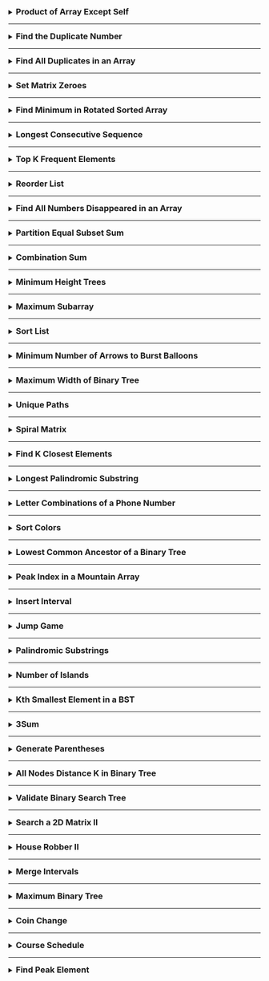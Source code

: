 <details>
<summary><strong style="font-size:1.17em">Product of Array Except Self</strong></summary>

https://leetcode.com/problems/product-of-array-except-self/solutions/1342916/3-minute-read-mimicking-an-interview/


```java
class Solution {
    public int[] productExceptSelf(int[] nums) {

        int[] prefix = new int[nums.length];
        int[] suffix = new int[nums.length];

        prefix[0] = 1;
        suffix[nums.length-1] = 1;

        for(int i = 0; i < nums.length-1; i++){
            prefix[i+1] = prefix[i] * nums[i];
        }

        for(int i = nums.length-1; i>0; i--){
            suffix[i-1] = suffix[i]*nums[i];
        }

        int[] answer = new int[nums.length];

        for(int i = 0; i < nums.length; i++){
            answer[i] = prefix[i] * suffix[i];
        }

        return answer;


    }

    // 1,2,3,4
    // 2*3*4, 1*3*4, 1*2*4, 1*2*3

    // 1     1  1*2 1*2*3
    // 2*3*4 3*4 4 1
}
```

</details>

---

<details>
<summary><strong style="font-size:1.17em">Find the Duplicate Number</strong></summary>

https://leetcode.com/problems/find-the-duplicate-number/description/

시간복잡도: O(nlogn) / 공간복잡도: O(1)

```java
class Solution {
    public int findDuplicate(int[] nums) {
        if(nums.length <= 2){
            return nums[0];
        }

        int n = nums.length;

        // [1,n-1] 정수가 있다. 

        Arrays.sort(nums);
        int prev = nums[0];

        for(int i = 1; i < n; i++){
            int num = nums[i];
            if(prev == num){
                System.out.println(prev);
                return prev;
            }
            prev = num;
        }

        return nums[0];
    }
    // 처음에는 그냥 Map으로 1,3,4 담으면서 1이 증가하면 그걸 판단 
    // 문제점은 공간복잡도가 Map과 함께 숫자를 넣야되기 때문에 선형 공간이 안됨

    // 1,3,4,2,2
    // 정렬?
}
```


---

브루드포스는 O(n^2)이라서 시간 초과 

```java
    // 2 Loops
    public static int findDuplicate_2loops(int[] nums) {
        int len = nums.length;
        for (int i = 0; i < len; i++) {
            for (int j = i + 1; j < len; j++) {
                if (nums[i] == nums[j]) {
                    return nums[i];
                }
            }
        }

        return len;
    }
```

---

숫자 카운트로 배열에 업데이트

시간복잡도 O(n), 공간 복잡도 O(n)

```java
class Solution {
    public int findDuplicate(int[] nums) {

        // 5이면 [1,4]
        int len = nums.length;
        int[] cnt = new int[len];

        for(int i = 0; i < len; i++){
            cnt[nums[i]]++;
            if(cnt[nums[i]]> 1){
                return nums[i];
            }
        }

        return -1;

    }
}
```

---

비둘기집 원리로 푸는 이진 탐색

시간복잡도 O(nlogn), 공간복잡도 O(1)

```java
class Solution {
    // 1,2,3,3,4
    public int findDuplicate(int[] nums) {
        int left = 1;
        int right = nums.length -1;

        while(left < right){
            int mid = left + (right-left)/2;
            int cnt = 0;

            for(int num : nums){
                if(num <= mid){
                    cnt++;
                }
            }
            // count가 mid보다 크다면, 중복은 left와 mid 사이에 있습니다
            if(cnt > mid){
                right = mid;
            }else{
                left = mid+1;
            }


            
        }

        return left;
    }
}
```

</details>

---

<details>
<summary><strong style="font-size:1.17em">Find All Duplicates in an Array</strong></summary>

https://leetcode.com/problems/find-all-duplicates-in-an-array/

```java
class Solution {
    public List<Integer> findDuplicates(int[] nums) {
        Map<Integer,Integer> map = new HashMap<>();

        List<Integer> ans = new ArrayList<>();
        for(int num : nums){
            if(map.containsKey(num)){
                ans.add(num);
            }else{
                map.put(num,1);
            }
        }

        return ans;
    }
}
```

</details>

---

<details>
<summary><strong style="font-size:1.17em">Set Matrix Zeroes</strong></summary>

https://leetcode.com/problems/set-matrix-zeroes/description/

```java
class Solution {
    public void setZeroes(int[][] matrix) {
        int m = matrix.length;
        int n = matrix[0].length;

        // 0행에 0이 있으면 flag 갖고있기
        boolean rowflag = false;
        for(int i = 0; i < n; i++){
            if(matrix[0][i] == 0){
                rowflag = true;
                break;
            }
        }

        // 0열에 0이 있으면 flag 갖고있기
        boolean colflag = false;
        for(int i = 0; i < m; i++){
            if(matrix[i][0]==0){
                colflag = true;
                break;
            }
        }

        // 순회하면서 0을 찾고 해당 0을 왼쪽 끝, 위쪽 끝에 0을 세팅
        for(int i = 1; i < m; i++){
            for(int j = 1; j < n; j++){
                if(matrix[i][j]==0){
                    matrix[i][0] = 0;
                    matrix[0][j] = 0;
                }
            }
        }

        // 0행 순회하면서 0있으면 그 행의 열에 모두 0채우기
        for(int i = 1; i < n; i++){
            if(matrix[0][i] == 0){
                for(int j = 1; j < m; j++){
                    matrix[j][i] = 0;
                }
            }
        }

        // 0열 순회하면서 0있으면 그 열의 행에 모두 0채우기
        for(int i = 1; i < m; i++){
            if(matrix[i][0]==0){
                for(int j = 1; j < n; j++){
                    matrix[i][j] = 0;
                }
            }
        }

        

        if(rowflag){
            for(int i = 0; i < n; i++){
                matrix[0][i] = 0;
            }
        }

        if(colflag){
            for(int i = 0; i < m; i++){
                matrix[i][0] = 0;
            }
        }


    }

    // 공간복잡도가 O(1) 이어야 함 
    // 만약 순회하면서 0을 마주하면 거기의 행과 열을 다 0으로 바꿔버리면 순회할때 진짜 0을 못찾아서 문제가 생긴다.
    // 그렇다고, 미리 0인 곳을 저장하기에도 공간복잡도를 어기니깐 배열을 조작해서 해나가야 한다.

    // 일단 순회하면서 
}

```

</details>

---

<details>
<summary><strong style="font-size:1.17em">Find Minimum in Rotated Sorted Array</strong></summary>

https://leetcode.com/problems/find-minimum-in-rotated-sorted-array/description/

```java
class Solution {
    public int findMin(int[] nums) {

        int left = 0;
        int right = nums.length -1;

        if(nums[left] <= nums[right]){
            return nums[left];
        }

        while(left <= right){

            if(right-left == 1){
                return Math.min(nums[left],nums[right]);
            }

            int mid = left + (right-left)/2;

            if(nums[mid] > nums[right]){
                left = mid;
            }else if(nums[mid] < nums[right]){
                right = mid;
            }
        }
        
        return nums[left];
    }

    // 그냥 최솟값 구하는 거고, nums는 정렬된 형태에서 n번 오른쪽으로 이동한 채로 제공
    // 그냥 순회하면 O(n)으로 구할 수 있지만, O(logn)으로 풀어야 하는 요구사항을 받았습니다.

    // O(logn)은 이진검색트리

    // 회전해도 어차피 증가함 그런데 어느 지점에서 갑자기 순서가 뒤틀릴 때가 있음 
    // 그니깐 위로 갔다가 갑자기 퐉 떨어지는 구간 있음

    // 목표는 가장 작은 걸 찾아야 함 
    // 3,4,5,1,2
}
```

</details>

---

<details>
<summary><strong style="font-size:1.17em">Longest Consecutive Sequence</strong></summary>

https://leetcode.com/problems/longest-consecutive-sequence/description/

hashset에 넣고, 순회하면서 연속된 숫자를 찾아나가기
O(n)이지만, 최악의 경우 O(n^2)이 될 수 있음

```java
class Solution {
    public int longestConsecutive(int[] nums) {
        Set<Integer> numbers = new HashSet<>();

        int longestlength = 0;

        for(int num : nums){
            numbers.add(num);
        }

        for(int num : nums){
            if(!numbers.contains(num-1)){
                int t = 1;

                while(numbers.contains(num+t)){
                    t++;
                }

                longestlength = Math.max(longestlength, t);
            }
        
        }

        return longestlength;
    }

    // 100,99,101,98
    // 4가 나와야 됨 
    
    // 100 1
    // 순회 99+1




}
```

O(nlogn)이지만 실제 문제에서는 제일 빠름

```java
class Solution {
    public int longestConsecutive(int[] nums) {
        
        ArrayList<Integer> arrs = Arrays.stream(nums)
              .sorted()
              .distinct()
              .boxed()
              .collect(Collectors.toCollection(ArrayList::new));


        int count = 1;
        int longestLen = 1;

        if(nums.length == 0){
            return 0;
        }

        for(int i = 1; i < arrs.size(); i++){
            if(arrs.get(i) == arrs.get(i-1)+1){
                count++;
            }else{
                count = 1;
            }

            longestLen = Math.max(count,longestLen);
        }

        return longestLen;

    }
}
```


</details>

---

<details>
<summary><strong style="font-size:1.17em">Top K Frequent Elements</strong></summary>

https://leetcode.com/problems/top-k-frequent-elements/description/


시간복잡도 O(nlogk) 이며 k <=n 이고, 조건인 nlogn 보다는 조금 빠름
map으로 순회하면서 발견숫자 업데이트하고 우선순위큐로 뽑는데 우선순위 큐는 offer이든 poll이든 logk이기 때문에 O(nlogk)가 됨

```java
class Solution {
    public int[] topKFrequent(int[] nums, int k) {

        Map<Integer,Integer> map = new HashMap<>();
        for(int num : nums){
            map.put(num, map.getOrDefault(num, 0) + 1);
        }

        PriorityQueue<int[]> pq = new PriorityQueue<>((a,b)-> b[1]-a[1]);

        for(Map.Entry<Integer,Integer> entry : map.entrySet()){
            pq.offer(new int[]{entry.getKey(),entry.getValue()});
        }


        int[] ans = new int[k];

        for(int i = 0; i < k; i++){
            int[] p = pq.poll();
            ans[i] = p[0];
        }

        return ans;
        
    }

    // 1,1,1,2,2,3 k=2
    // 1,2
}
```

</details>


---

<details>
<summary><strong style="font-size:1.17em">Reorder List</strong></summary>

연결리스트의 중간지점 부터 찾아야되므로 slow, fast 포인터로 중간지점 찾기
중간지점부터 뒤집기
두 리스트 합치기

```java
/**
 * Definition for singly-linked list.
 * public class ListNode {
 *     int val;
 *     ListNode next;
 *     ListNode() {}
 *     ListNode(int val) { this.val = val; }
 *     ListNode(int val, ListNode next) { this.val = val; this.next = next; }
 * }
 */
class Solution {
    public void reorderList(ListNode head) {
        if(head==null) return;

        ListNode slow = head; ListNode fast = head;
        while(fast != null && fast.next != null){
            slow = slow.next;
            fast = fast.next.next;
        }

        ListNode pointer = slow.next;
        slow.next = null;
        ListNode node = null;

        while(pointer != null){
            ListNode temp = pointer.next;
            pointer.next = node;
            node = pointer;
            pointer = temp;
        }


        ListNode first = head;
        ListNode second = node;

        while(second != null){
            ListNode temp1 = first.next;
            ListNode temp2 = second.next;
            first.next = second;
            second.next = temp1;
            first = temp1;
            second = temp2;
        }




    }
}
```

</details>

---

<details>
<summary><strong style="font-size:1.17em">Find All Numbers Disappeared in an Array</strong></summary>

https://leetcode.com/problems/find-all-numbers-disappeared-in-an-array/description/

```java
class Solution {
    public List<Integer> findDisappearedNumbers(int[] nums) {
       int n = nums.length; 

       for(int i = 0; i < nums.length; i++){
            
            // swap
            // 다를 때만
            while(true){
                int num = nums[i];
                int tmp = num; // 4
                int comp = nums[tmp-1];
                if(tmp == comp){
                    break;
                }
                nums[i] = comp;
                nums[tmp-1] = tmp;
            }

       }

       List<Integer> list = new ArrayList<>();
       for(int i = 0; i < nums.length; i++){
         if(i+1 != nums[i]){
            list.add(i+1);
         }
       }

        return list;
    }

    // nums의 요소가 [1,n] 없는 요소 반환
    // O(n), O(1)

    // [4,3,2,7,8,2,3,1]
    // 인덱스로 생각
    // 7,3,2,4,8,2,3,1
    // 7,2,3,4,8,2,3,1
    // 7,2,3,4,1,2,3,8
    // 7,2,3,4,1,2,3,8



}
```

음수로 표시

```java
class Solution {
    public List<Integer> findDisappearedNumbers(int[] nums) {
        List<Integer> list = new ArrayList<>();

        for(int i = 0; i < nums.length; i++){
            int ele = Math.abs(nums[i])-1;

            if(nums[ele] > 0){
                nums[ele] = nums[ele] * -1;
            }

        }

        for(int i = 0; i < nums.length; i++){
            if(nums[i] > 0){
                list.add(i+1);
            };
        }

        return list;
    }
}
```

</details>

---

<details>
<summary><strong style="font-size:1.17em">Partition Equal Subset Sum</strong></summary>

https://leetcode.com/problems/partition-equal-subset-sum/description/

냅색 문제고 0/1 배낭문제와 비슷한 문제 인데 이해하기 ㅈㄴ 어려움
밑에 주석 참고

```java
class Solution {
    public boolean canPartition(int[] nums) {
        int sum = 0;
        for(int num : nums){
            sum+=num;
        }

        if(sum % 2 != 0){
            return false;
        }

        int target = sum / 2;

        boolean[][] dp = new boolean[nums.length+1][target+1];
        dp[0][0] = true;

        for(int i = 1; i <= nums.length; i++){
            for(int j = 1; j <= target; j++){
                dp[i][j] = dp[i-1][j];
                if(j>=nums[i-1]){
                    dp[i][j] = dp[i-1][j] || dp[i-1][j-nums[i-1]];
                }
            }
        }

        return dp[nums.length][target];


    }

    // [1,5,11, 5] target = 11
    // {0,1,5,6,11,12,16,17,10}

    // i번 인덱스까지의 수로 0~target까지 완성시킬수있는 지 확인 
    // dp[i][j] i까지 원소에서 j를 만들 수 있나??  ->
    //  i-1부터 j까지 true이면 원소 i에선 선택안하면 된다
    // 또는 i원소를 선택하고 dp[i-1][j-nums[i]]가 true이면 됨 
    // e.g. dp[1][1] = dp[0][1] || dp[0][1-1]

    // target = 11 입니다.
//        0 1 2 3 4
//   0 // t t f f f
//   1 // f f f f f
//   2 // f f f f f
//   3 // f f f f f
//   4 // f f f f f
//   5 // 
//   6
//   7
//   8
//   9
//   10
//   11
}
```

</details>

---

<details>
<summary><strong style="font-size:1.17em">Combination Sum</strong></summary>

https://leetcode.com/problems/combination-sum/


백트래킹

```java
class Solution {

    private List<List<Integer>> result = new ArrayList<>();

    public List<List<Integer>> combinationSum(int[] candidates, int target) {


        combPath(candidates, target, new ArrayList<>(),0);

        return result;
    }

    private void combPath(int[] cand, int target, List<Integer> comb,int st){
        if(target == 0){
            result.add(new ArrayList<>(comb));
            return;
        }else if(target < 0){
            return;
        }


        for(int i = 0; i < cand.length; i++ ){
            if(st > i)continue;
            int c = cand[i];
            comb.add(c);
            combPath(cand, target-c, comb,i);
            comb.remove(comb.size()-1);
        }
    }

    // 중복되고, 
    // 2,3,6,7 target=7
    // 
}
```

dp로 풀었을 때
공간복잡도, 시간복잡도가 매우 증가

```java
class Solution {
    public List<List<Integer>> combinationSum(int[] candidates, int target) {
        // dp[i]는 합이 i가 되는 모든 조합들을 저장
        List<List<Integer>>[] dp = new List[target+1];

        for(int i = 0; i <= target; i++){
            dp[i] = new ArrayList<>();
        }

        dp[0].add(new ArrayList<>());

        for(int candidate : candidates){
            for(int j = candidate; j <= target; j++){
                for(List<Integer> comb : dp[j-candidate]){
                    List<Integer> newComb = new ArrayList<>(comb);
                    newComb.add(candidate);
                    dp[j].add(newComb);
                }
            }
        }

        return dp[target];
    }
}
```

</details>

---

<details>
<summary><strong style="font-size:1.17em">Minimum Height Trees</strong></summary>

https://leetcode.com/problems/minimum-height-trees/description/

리프노드를 계속 제거해서 1,2개 남았을 때 노드를 반환한다.
-> 이 생각은 노드를 한개 , 두개 늘려가면서 규칙을 찾을 수 있다. 

```java
class Solution {
    public List<Integer> findMinHeightTrees(int n, int[][] edges) {
        // 노드가 1개나 2개인 경우의 예외처리
        if(n <= 2){
            List<Integer> centroids = new ArrayList<>();
            for(int i = 0; i < n; i++){
                centroids.add(i);
            }
            return centroids;
        }

        // 인접리스트 그래프로 표현
        List<Set<Integer>> graph = new ArrayList<>();
        for(int i = 0; i < n; i++){
            graph.add(new HashSet<>());
        }

        // edges 배열을 이용해 그래프 구성
        for(int[] edge : edges){
            graph.get(edge[0]).add(edge[1]);
            graph.get(edge[1]).add(edge[0]);
        }

        List<Integer> leaves = new ArrayList<>();
        // 초기 리프 노드 찾기
        for(int i = 0; i < n; i++){
            if(graph.get(i).size() == 1){
                leaves.add(i);
            }
        }

        // 남은 노드 수
        int remainingNodes = n;

        // 노드가 1개 또는 2개만 남을 때까지 반복
        while(remainingNodes > 2){
            remainingNodes -= leaves.size();
            List<Integer> newLeaves = new ArrayList<>();

            // 현재 리프 노드들을 제거
            for(int leaf : leaves){
                // 리프노드의 이웃 노드 찾기 (무조건 1개임)
                int neighbor = graph.get(leaf).iterator().next();
                // 이웃 노드에서 현재 리프 노드 제거
                graph.get(neighbor).remove(leaf);

                //이웃 노드가 새로운 리프 노드가 되었는지 확인
                if(graph.get(neighbor).size()==1){
                    newLeaves.add(neighbor);
                }
            }

            leaves = newLeaves;
        }

        return leaves;
    }
}
```

</details>


---

<details>
<summary><strong style="font-size:1.17em">Maximum Subarray</strong></summary>

https://leetcode.com/problems/maximum-subarray/description/

prefix가 음수이면 0으로 초기화하고 다음부터 계산해야 최대크기를 구할 수 있다.

```java
class Solution {
    public int maxSubArray(int[] nums) {
        if(nums.length==1){
            return nums[0];
        }
        
        int sum = nums[0];
        int max = sum;
        for(int i = 1; i < nums.length; i++){
            if(sum < 0){
                sum = 0;
            }
            max = Math.max(max, sum + nums[i]);
            sum+= nums[i];
        }
        return max;
    }
}
```

</details>

---

<details>
<summary><strong style="font-size:1.17em">Sort List</strong></summary>

https://leetcode.com/problems/sort-list/description/

조건이 시간복잡도 O(nlogn)이고 공간복잡도 O(1)이어야 한다.

정렬 알고리즘 중 하나인 병합정렬을 사용한다.
그리고 병합정렬을 링크드리스트로 구현하는 방법을 알아야 하며, 
이때 중간을 찾기위해 fast, slow 포인터를 사용한다.

```java
/**
 * Definition for singly-linked list.
 * public class ListNode {
 *     int val;
 *     ListNode next;
 *     ListNode() {}
 *     ListNode(int val) { this.val = val; }
 *     ListNode(int val, ListNode next) { this.val = val; this.next = next; }
 * }
 */
class Solution {
    public ListNode sortList(ListNode head) {
        
        if(head == null || head.next == null){
            return head;
        }

        ListNode slow = head;
        ListNode fast = head;
        ListNode prev = null;

        while(fast != null && fast.next != null){
            prev = slow;
            slow = slow.next;
            fast = fast.next.next;
        }

        // 리스트 나누기
        prev.next = null;

        ListNode l1 = sortList(head);
        ListNode l2 = sortList(slow);

        return merge(l1,l2);
    }

    private ListNode merge(ListNode l1, ListNode l2){
        ListNode dummy = new ListNode(0);
        ListNode curr = dummy;

        while(l1 != null && l2 != null){
            if(l1.val <= l2.val){
                curr.next = l1;
                l1 = l1.next;
            }else{
                curr.next = l2;
                l2 = l2.next;
            }

            curr = curr.next;
        }

        if(l1 != null){
            curr.next = l1;
        }
        if(l2 != null){
            curr.next = l2;
        }

        return dummy.next;
    }
}
```

</details>

---

<details>
<summary><strong style="font-size:1.17em">Minimum Number of Arrows to Burst Balloons</strong></summary>

https://leetcode.com/problems/minimum-number-of-arrows-to-burst-balloons/description/

```java
class Solution {
    public int findMinArrowShots(int[][] points) {
        if(points.length <= 1){
            return points.length;
        }

        Arrays.sort(points, (a,b)->Integer.compare(a[1],b[1]));
        int arrowPos = points[0][1];
        int arrowCnt = 1;

        for(int i = 1; i < points.length; i++){
            if(arrowPos >= points[i][0]){
                continue;
            }

            arrowCnt++;
            arrowPos = points[i][1];
        }

        return arrowCnt;
    }

    // 최소 화살 개수
    // [x1,x2] x1<= <=x2
    // 모든 풍선을 터뜨려야함
    // 쏜 화살이 x위치 사이에 있으면 터짐 
    
    // [1,6], [2,8], [3,4], [10,16]
    // -> [3,4], [1,6], [2,8], [10,16]

}
```

</details>

---

<details>
<summary><strong style="font-size:1.17em">Maximum Width of Binary Tree</strong></summary>

https://leetcode.com/problems/maximum-width-of-binary-tree/description/

```java
/**
 * Definition for a binary tree node.
 * public class TreeNode {
 *     int val;
 *     TreeNode left;
 *     TreeNode right;
 *     TreeNode() {}
 *     TreeNode(int val) { this.val = val; }
 *     TreeNode(int val, TreeNode left, TreeNode right) {
 *         this.val = val;
 *         this.left = left;
 *         this.right = right;
 *     }
 * }
 */
class Solution {
    class Pair {
        TreeNode node;
        int index;

        Pair(TreeNode node, int index){
            this.node = node;
            this.index = index;
        }
    }

    public int widthOfBinaryTree(TreeNode root) {
        return bfs(root);
    }

    private int bfs(TreeNode root){
        Deque<Pair> q = new LinkedList<>();
        q.offer(new Pair(root,0));
        int maxWidth = 0;

        while(!q.isEmpty()){
            // 현재 레벨의 노드 사이즈 
            int size = q.size();
            int left = q.peek().index;
            int right = left;

            for(int i = 0; i < size; i++){
                Pair current = q.poll();
                right = current.index;

                if(current.node.left != null){
                    q.offer(new Pair(current.node.left,current.index*2+1));
                }

                if(current.node.right != null){
                    q.offer(new Pair(current.node.right,current.index*2+2));
                }
            }

            maxWidth = Math.max(maxWidth, right-left + 1);




        }

        return maxWidth;

    }
}

// 레벨 너비 최대 구하고
// 그 너비란, null이 아닌 왼쪽 끝 노드부터 오른쪽 끝노드까지의 개수
// 그리고 그 사이의 null은 포함해서 계산 


// 1
// 2, 3
// 4, 5, 6,7
// 8, 9, 10, 11, 12, 13, 14
// 2n ~ 2n
```

</details>



---

<details>
<summary><strong style="font-size:1.17em">Unique Paths</strong></summary>

https://leetcode.com/problems/unique-paths/

겁나쉬운 dp

```java
class Solution {
    public int uniquePaths(int m, int n) {
        int[][] dp = new int[m][n];

        for(int i = 0; i < m; i++){
            dp[i][0] = 1;
        }

        for(int i = 0; i < n; i++){
            dp[0][i] = 1;
        }

        for(int i = 1; i < m; i++){
            for(int j = 1; j < n; j++){
                dp[i][j] = dp[i-1][j] + dp[i][j-1];
            }
        }

        return dp[m-1][n-1];
    }
}

// 1 1 1 1 1 1 1
// 1 2 3 4 5 6 7
// 1 3 6 10 15 21 28

```

</details>

---

<details>
<summary><strong style="font-size:1.17em">Spiral Matrix</strong></summary>

https://leetcode.com/problems/spiral-matrix/description/

```java
class Solution {
    int[] dx= new int[]{-1,0,1,0};
    int[] dy = new int[]{0,1,0,-1};

    public List<Integer> spiralOrder(int[][] matrix) {
        int m = matrix.length;
        int n = matrix[0].length;

        List<Integer> result = new ArrayList<>();

        int nx = 0;
        int ny = 0;
        while(nx < m && ny < n){
            //오른쪽
            for(int i = ny; i < n; i++){
                result.add(matrix[nx][i]);
            }
            nx = nx+1;

            // 아래쪽
            for(int i = nx; i < m; i++){
                result.add(matrix[i][n-1]);
            }
            n--;

            // 왼쪽
            if(nx < m){
                for(int i = n-1; i>= ny; i-- ){
                    result.add(matrix[m-1][i]);
                }
            }
            
            m--;

            // 위쪽
            if(ny < n){
                for(int i = m-1; i >= nx; i--){
                    result.add(matrix[i][ny]);
                }
            }
            
            ny++;

        }

        return result;


    }

    // 오른쪽 아래쪽 왼쪽 위쪽 
}
```

</details>

---

<details>
<summary><strong style="font-size:1.17em">Find K Closest Elements</strong></summary>

https://leetcode.com/problems/find-k-closest-elements/description/

```java
class Solution {
    public List<Integer> findClosestElements(int[] arr, int k, int x) {
        List<Integer> result = new ArrayList<>();
        if(arr.length == 1){
            result.add(arr[0]);
            return result;
        }

        int minIdx = 0;
        int minElement = Math.abs(arr[0]-x);
        for(int i = 0; i < arr.length; i++){
            if(minElement > Math.abs(arr[i]-x)){
                minIdx = i;
                minElement = Math.abs(arr[i]-x);
            }
        }

        int left = minIdx;
        int right = minIdx;
        int cnt = 1;

        while(cnt < k){
            if(left <= 0){
                right++;
            }else if(right >= arr.length-1){
                left--;
            }else{
                if(Math.abs(arr[left-1]-x) <= Math.abs(arr[right+1]-x)){
                    left--;
                }else{
                    right++;
                }
            }

            cnt++;
        }

        for(int i = left; i <= right; i++){
            result.add(arr[i]);
        }

        return result;
    }
}

// 2 2 3 4 5 6
// 오름차순으로 주어지고
// 

// -1 1 if: x = -1  2 2 , -1 < 1 -1을 가져옵니다. 

// 반환할때도 오름차순으로 반환 

// 브루도포스로 진행하면
// [1,1,2,3,4,5] 
// x = 3

// [1,1,2,3,4,5] x = 3 k = 4 
// 2,2,1,0,1,2
// 2,3,4,5

// 1,2,3,4,5,6,7,8,9
// . . . . 
// 

// 순회하면서 절댓값으로 가장 작은 곳 포인터로 잡고, 즉 인덱스를 저장하고
```


</details>

---

<details>
<summary><strong style="font-size:1.17em">Longest Palindromic Substring</strong></summary>

https://leetcode.com/problems/longest-palindromic-substring/description/

```java
class Solution {
    public String longestPalindrome(String s) {
        if(s.length() == 1){
            return s;
        }

        String longest = s.substring(0,1);


        for(int i = 0; i < s.length(); i++){
            String tmp = expandFromCenter(s,i,i);
            if(tmp.length() > longest.length()){
                longest = tmp;
            }

            tmp = expandFromCenter(s,i,i+1);
                        if(tmp.length() > longest.length()){
                longest = tmp;
            }
        }

        return longest;
        
    }

    private String expandFromCenter(String s, int left, int right){
        while(left >= 0 && right < s.length()
            && s.charAt(left) == s.charAt(right)
        ){
            left--;
            right++;
        }

        return s.substring(left+1,right);
    }

    // b a b a d
    // 0 1 2 3 4

//   1번 인덱스 0,2 dp[0][2] = true; dp[2][0] = true; dp[1][1] = true;


    //   0 1 2 3 4
    // 0 1 1 3
    // 1 1 1 
    // 2     1
    // 3       1
    // 4         1

}
```

</details>


----

<details>
<summary><strong style="font-size:1.17em">Letter Combinations of a Phone Number</strong></summary>

https://leetcode.com/problems/letter-combinations-of-a-phone-number/description/

백트래킹

```java
class Solution {
    
    private List<String> result = new ArrayList<>();

    public List<String> letterCombinations(String digits) {

        if(digits.length() <= 0){
            return new ArrayList<>();
        }

        Map<Character, String> map = new HashMap<>();
        map.put('2',"abc"); map.put('3',"def");
        map.put('4',"ghi"); map.put('5',"jkl"); map.put('6',"mno");
        map.put('7',"pqrs"); map.put('8',"tuv"); map.put('9',"wxyz");

        // "234"
        comb(map, new StringBuilder(),digits, 0);


        return result;
    }

    private void comb(Map<Character,String> map, StringBuilder combString,String digits, int st ){
        if(digits.length() == combString.length()){
            result.add(combString.toString());
            return;
        }

        for(int i = st; i < digits.length(); i++){
            Character c = digits.charAt(st);
            String dic = map.get(c);

            for(char alpha : dic.toCharArray()){
                combString.append(alpha);
                comb(map,combString,digits,i+1);
                combString.deleteCharAt(combString.length()-1);
            }
        }
    }

    // 2 -> [a,b,c]
    // 3 -> [d,e,f]
}


```

FIFO 큐로 구현

```java
public List<String> letterCombinations(String digits) {
		LinkedList<String> ans = new LinkedList<String>();
		if(digits.isEmpty()) return ans;
		String[] mapping = new String[] {"0", "1", "abc", "def", "ghi", "jkl", "mno", "pqrs", "tuv", "wxyz"};
		ans.add("");
		for(int i =0; i<digits.length();i++){
			int x = Character.getNumericValue(digits.charAt(i));
			while(ans.peek().length()==i){
				String t = ans.remove();
				for(char s : mapping[x].toCharArray())
					ans.add(t+s);
			}
		}
		return ans;
	}
```

</details>

---

<details>
<summary><strong style="font-size:1.17em">Sort Colors</strong></summary>

https://leetcode.com/problems/sort-colors/description/


선택 정렬 O(n^2), 공간복잡도 O(1)

```java
class Solution {
    public void sortColors(int[] nums) {
        int n = nums.length;

        for(int i = 0; i < n-1; i++){
            
            int minIdx = i;

            for(int j = i+1; j < n; j++){
                if(nums[minIdx] > nums[j]){
                    minIdx = j;
                }
            }

            int temp = nums[i];
            nums[i] = nums[minIdx];
            nums[minIdx] = temp;
        }


    }
}
```


Dutch National Flag 문제로 풀 수 있음 배열에 0,1,2 세 가지 숫자만 있다는 특징과 한번의 순회로 해결, 
투포인터 기법 

```java
class Solution {
    public void sortColors(int[] nums) {
        int left = 0; // 0을 위한 포인터
        int right = nums.length -1; // 2을 위한 포인터
        int current = 0; // 현재 검사중인 위치

        while(current <= right){
            if(nums[current] == 0){
                swap(nums,left, current);
                left++;
                current++;
            }else if(nums[current] == 2){
                swap(nums,current,right);
                right--;
            }else{
                current++;
            }
        }
    }

    private void swap(int[] nums, int i, int j){
        int temp = nums[i];
        nums[i] = nums[j];
        nums[j] = temp;
    }
}
```

</details>

---

<details>
<summary><strong style="font-size:1.17em">Lowest Common Ancestor of a Binary Tree</strong></summary>

https://leetcode.com/problems/lowest-common-ancestor-of-a-binary-tree/description/

```java
/**
 * Definition for a binary tree node.
 * public class TreeNode {
 *     int val;
 *     TreeNode left;
 *     TreeNode right;
 *     TreeNode(int x) { val = x; }
 * }
 */
class Solution {
    public TreeNode lowestCommonAncestor(TreeNode root, TreeNode p, TreeNode q) {
        List<TreeNode> p1 = new ArrayList<>();
        List<TreeNode> q1 = new ArrayList<>();

        dfs(root, p, p1, new ArrayList<>());
        dfs(root, q, q1, new ArrayList<>());

        Map<TreeNode, Integer> map = new HashMap<>();
        for(TreeNode node : p1) {
            map.put(node, 1);
        }

        for(int i = q1.size()-1; i >= 0; i--) {
            if(map.containsKey(q1.get(i))) {
                return q1.get(i);
            }
        }
        return root;
    }

    private void dfs(TreeNode root, TreeNode target, List<TreeNode> result, List<TreeNode> arr) {
        if(root == null || result.size() != 0) {
            return;
        }

        arr.add(root);

        if(root == target) {
            result.addAll(new ArrayList<>(arr));
            return;
        }

        dfs(root.left, target, result, arr);
        dfs(root.right, target, result, arr);

        arr.remove(arr.size()-1);
    }


}

// 노드 p,q가 주어지면 최하위 공통 조상을 찾는 문제 
// 노드 자체가 조상인겸, 후손이 될 수 있습니다.

// p=5, q=1 -> 3
// 이게 왜 dfs?, tree?, binary tree?
// dfs를 순회해서 특정 노드를 찾으면 그때 거쳐갔던 노드들을 리스트에 넣고
// 리스트를 비교해서 가장 오른쪽에 있으면서 같은 노드를 반환 

```


양쪽에서 p,q를 찾으면 내가 LCA, 아니면 찾은 것만 위로 전달

```java
public TreeNode lowestCommonAncestor(TreeNode root, TreeNode p, TreeNode q) {
    if (root == null || root == p || root == q) {
        return root;
    }
    
    TreeNode left = lowestCommonAncestor(root.left, p, q);
    TreeNode right = lowestCommonAncestor(root.right, p, q);
    
    if (left != null && right != null) {
        return root;
    }
    
    return left != null ? left : right;
}
```
</details>


---

<details>
<summary><strong style="font-size:1.17em">Peak Index in a Mountain Array</strong></summary>

https://leetcode.com/problems/peak-index-in-a-mountain-array/

```java
class Solution {
    public int peakIndexInMountainArray(int[] arr) {
        int left = 0;
        int right = arr.length -1;

        while(left < right){
            int mid = left + (right-left) / 2 ;

            // 증가하는 형태 
            if(arr[mid] < arr[mid + 1]){
                left = mid + 1;
            }else{
                right = mid;
            }

        }

        return left;


    }
}

// 증가했다가 감소하는 지점의 인덱스를 반환
// 시간복잡도는 O(logn)

// 이분탐색 
// [0,2,3,4,5,3,1,0]
// 4를 선택하고 만약 왼쪽 오른쪽 3 < 4 < 5 이런형태면 오른쪽으로이동
// 4< 5 > 3인 형태를 찾습니다.
```

</details>

---

<details>
<summary><strong style="font-size:1.17em">Insert Interval</strong></summary>

https://leetcode.com/problems/insert-interval/description/

```java
class Solution {
    public int[][] insert(int[][] intervals, int[] newInterval) {
        List<int[]> intervalList = new ArrayList<>(Arrays.asList(intervals));
        intervalList.add(newInterval);
        Collections.sort(intervalList,(a,b)->Integer.compare(a[0],b[0]));

        List<int[]> res = new ArrayList<>();
        int[] current = intervalList.get(0);

        for(int i = 1; i <intervalList.size(); i++){
            int[] interval = intervalList.get(i);

            if(current[1] >= interval[0]){
                current[1] = Math.max(current[1],interval[1]);
            }else{
                res.add(current);
                current = interval;
            }
        }

        res.add(current);
        return res.toArray(new int[res.size()][]);


    }
}
```

</details>


---

<details>
<summary><strong style="font-size:1.17em">Jump Game</strong></summary>

https://leetcode.com/problems/jump-game/description/

```java
class Solution {
    public boolean canJump(int[] nums) {
        
        if(nums.length==1){
            return true;
        }

        boolean[] dp = new boolean[nums.length];
        dp[nums.length-1] = true;

        for(int i = nums.length -2; i >= 0; i--){
            for(int j = 1; j<= nums[i] && i+j <= nums.length-1; j++){
                if(dp[i+j]){
                    dp[i] = true;
                    break;
                }
            }
        }

        return dp[0];
        
    }

    // dp[i] = i 위치에서 끝점까지 도달할 수 있는지 여부
    // 3 2 1 0 4
    //       f t

    // dp[4] = true
    // dp[3] = dp[nums[3]+ 3] = f
    // dp[2] = dp[nums[2]+ 2] = dp[3] = f
    // dp[1] = dp[nums[1]+1] = dp[3] = f
    // dp[0] = dp[nums[0] + 0]3 = dp[3] = f

    // 2 3 1 1 4
    // dp[4] = t
    // dp[3] = dp[nums[3]+ 3] = dp[4] = t
    // dp[2] = dp[nums[2]+ 2] = dp[3] = t
    
    // if: nums[x] >= nums.length-1 -> 무조건 t 배열 outof
    

}
```

O(n)방법

뒤에서부터 앞으로 오면서, 각 위치에서 last에 도달할 수 있는지 확인
도달할 수 있다면 last를 현재 위치로 업데이트

```java
class Solution {
    public boolean canJump(int[] nums) {

        if (nums.length == 1) {
            return true;
        }

        int last = nums.length - 1;
        for (int i = nums.length - 2; i >= 0; i--) {
            if (i + nums[i] >= last) {
                last = i;
            }
        }

        return last <= 0;

    }
}
```

</details>

---

<details>
<summary><strong style="font-size:1.17em">Palindromic Substrings</strong></summary>

https://leetcode.com/problems/palindromic-substrings/description/

```java
class Solution {
    public int countSubstrings(String s) {
        
        if(s.length()==1){
            return 1;
        }

        int result = 0;
        for(int i = 0; i < s.length(); i++){
            char cur = s.charAt(i);
            result++;


            // 홀수
            int left = i-1;
            int right = i+1;
            while(left >= 0 && right <= s.length()-1){
                if(s.charAt(left)== s.charAt(right)){
                    result++;
                    left--;
                    right++;
                }else{
                    break;
                }
            }


            //짝수
            left = i;
            right = i+1;

            while(left >= 0 && right <= s.length()-1){
                if(s.charAt(left)== s.charAt(right)){
                    result++;
                    left--;
                    right++;
                }else{
                    break;
                }
            }
        }

        return result;
    }
}
```

```java
class Solution {
    public int countSubstrings(String s) {
        if(s.length() == 1){
            return 1;
        }

        int ans = 0;
        for(int i = 0; i < s.length(); i++){
            for(int j = i; j < s.length(); j++){
                if(isPalindlom(i,j,s)) ans++;
            }
        }

        return ans;
    }

    private boolean isPalindlom(int st, int en, String s){
        while(st<=en){
            if(s.charAt(st)!=s.charAt(en)){
                return false;
            }
            st++;
            en--;
        }
        return true;
    }
}
```

```java
class Solution {
    public int countSubstrings(String s) {
        int n = s.length();
        boolean[][] palindrome = new boolean[n][n];
        int ans = 0;

        for(int i=0;i<n;i++) {
            palindrome[i][i] = true;
            ans++;
        }

        for(int i=0;i<n-1;i++) {
            if(s.charAt(i) == s.charAt(i+1)) {
                palindrome[i][i+1] = true;
                ans++;
            }
        }

        for(int len=3;len<=n;len++) {
            for(int i=0;i<n-len+1;i++) {
                if(s.charAt(i) == s.charAt(i+len-1) && palindrome[i+1][i+len-2]) {
                    palindrome[i][i+len-1] = true;
                    ans++;
                }
            }
        }

        return ans;
    }
}
```

</details>

---

<details>
<summary><strong style="font-size:1.17em">Number of Islands</strong></summary>

https://leetcode.com/problems/number-of-islands/description/

```java
class Solution {

    private int[] dx = {-1,0,1,0};
    private int[] dy = {0,1,0,-1};
    private int M;
    private int N;

    public int numIslands(char[][] grid) {
        M = grid.length;
        N = grid[0].length;

        boolean[][] visited = new boolean[M][N];
        
        int islandCnt = 0;
        for(int i = 0; i < M; i++){
            for(int j = 0; j < N; j++){
                if(grid[i][j] == '1' && !visited[i][j]){
                    dfs(i,j,grid,visited);
                    islandCnt++;
                }
            }
        }

        return islandCnt;
    }

    private void dfs(int x, int y, char[][] grid, boolean[][] visited){

        visited[x][y] = true;
        
        for(int i = 0; i < 4; i++){
            int nx = x + dx[i];
            int ny = y + dy[i];

            if(0 > nx || nx >= M || 0 > ny || ny >= N){
                continue;
            }

            if(!visited[nx][ny] && grid[nx][ny] == '1'){
                dfs(nx,ny, grid, visited);
            }


        }
        
    }
}

// 00 부터 진입을 하고, 상하좌우를 보면서 dfs를 돌리고 방문표시를 한다
// 만약에 0을 만나면 그 자리에서 즉시 다음방향으로 넘어갑니다
// 그렇게 해서 빠져나가면 섬 1개가 충족되고, 또 다른 곳에서 섬이 있을 수 있으니
// 0,1 .. 0,2 이렇게 전붇 살펴봅니다. 하지만 visit된 곳과 0인 곳은 dfs를 돌리지않습니다.

// O(n^3) = 90000 -> 27 000 000
```


</details>

---

<details>
<summary><strong style="font-size:1.17em">Kth Smallest Element in a BST</strong></summary>

https://leetcode.com/problems/kth-smallest-element-in-a-bst/description/

```java
class Solution {
    public int kthSmallest(TreeNode root, int k) {
        List<Integer> treeNodes = new ArrayList<>();
        dfs(root, treeNodes);

        return treeNodes.get(k-1);
    }

    private void dfs(TreeNode root, List<Integer> treeNodes){
        if(root == null){
            return;
        }

        dfs(root.left, treeNodes);
        treeNodes.add(root.val);
        dfs(root.right, treeNodes);
    }
}

// 왼쪽 -> 루트 -> 오른쪽 이렇게 다 리스트에 담고 k 번쨰 값을 꺼냅니다.
```

</details>

---

<details>
<summary><strong style="font-size:1.17em">3Sum</strong></summary>

```java
class Solution {
    public List<List<Integer>> threeSum(int[] nums) {
        List<List<Integer>> result = new ArrayList<>();
        Arrays.sort(nums);

        for(int i = 0; i < nums.length; i++){
            if(i > 0 && nums[i] == nums[i-1]) continue;

            List<Integer> threeNum = new ArrayList<>();
            

            int target = -nums[i];

            int left = i+1;
            int right = nums.length -1;

            while(left < right){
                if(nums[left] + nums[right] == target){
                    result.add(Arrays.asList(nums[i],nums[left],nums[right]));

                    // 중복 건너뛰기
                    while (left < right && nums[left] == nums[left+1]) left++;
                    while (left < right && nums[right] == nums[right-1]) right--;
                
                    left++;
                    right--;
                }else if(nums[left] + nums[right] > target){
                    right--;
                }else{
                    left++;
                }

            }

        }
        
        return result;
    }
}

// 인덱스가 다른 세개의 값의 합이 0이 되게 해야하고

// [-1,0,1,2,-1,-4]
// -4 -1 -1 0 1 2

// 한놈을 고정

// -4 고정 후 나머지를 4가되게.
// 정렬된 배열에서 두 수의 합이 4가되게 하는 문제로 바뀜 
```

</details>

---

<details>
<summary><strong style="font-size:1.17em">Generate Parentheses</strong></summary>

https://leetcode.com/problems/generate-parentheses/description/

```java
class Solution {
    public List<String> generateParenthesis(int n) {
        List<String> result = new ArrayList<>();

        dfs(result, n,n, new StringBuilder());

        return result;
    }

    private void dfs(List<String> result, int left, int right, StringBuilder path){
        if(left > right || left < 0 || right < 0){
            return;
        }

        if(left == 0 && right == 0){
            result.add(path.toString());
            return;
        }

        dfs(result, left-1, right, path.append("("));
        path.deleteCharAt(path.length()-1);
        dfs(result, left, right-1, path.append(")"));
        path.deleteCharAt(path.length()-1);
    }
}

// n쌍이면

// n 개의 (, )이 있다는 것
// (()) , ()() -> 완전탐색

// 스택 판단처럼 
```




</details>

---

<details>
<summary><strong style="font-size:1.17em">All Nodes Distance K in Binary Tree</strong></summary>

https://leetcode.com/problems/all-nodes-distance-k-in-binary-tree/description/

```java
/**
 * Definition for a binary tree node.
 * public class TreeNode {
 *     int val;
 *     TreeNode left;
 *     TreeNode right;
 *     TreeNode(int x) { val = x; }
 * }
 */
class Solution {
    public List<Integer> distanceK(TreeNode root, TreeNode target, int k) {
        Map<TreeNode, TreeNode> map = new HashMap<>();
        bfs(map, root);

        List<Integer> result = new ArrayList<>();
        Set<TreeNode> visited = new HashSet<>();
        solve(result, map, target,k,visited);


        return result;

    }

    private void solve(List<Integer> result, Map<TreeNode, TreeNode> map, TreeNode node, int k,Set<TreeNode> visited){

        if(node == null || visited.contains(node)) return;
        visited.add(node);

        if(k==0){
            result.add(node.val);
            return;
        }

        solve(result,map,node.left, k-1,visited);
        solve(result,map,node.right, k-1,visited);

        if(map.containsKey(node)){
            solve(result,map,map.get(node),k-1,visited);
        }
        
        


    }

    private void bfs(Map<TreeNode,TreeNode> map, TreeNode root ){
        if(root == null){
            return;
        }
        if(root.left != null){
            map.put(root.left, root);
            bfs(map, root.left);
        }

        if(root.right != null){
            map.put(root.right,root);
            bfs(map,root.right);
        }
        
        
    }








}
// bfs를 타면서 target
// target에 대해 k 거리에 있는 노드들을 반환하며, 순서는 상관없습니다
// // 먼저 target을 bfs를 찾고, hashmap에 각 노드들 번호를 저장
// 키: 노드값 값: 번호 
// 그다음 찾은 target에서 k이니깐 
// 루트기준으로 노드가 있는 방향은 |target번호-루트번호|+ k
// 아닌 방향은 k- |target번호-루트번호| 인 노드들 저장 
//     1
//    2 2
//  3 3 3 3
// 4 4444444
//   55

// 루트를 기준으로 왼쪽 노드 오른쪽 노드 번호의 합
// 
```


```java
/**
 * Definition for a binary tree node.
 * public class TreeNode {
 *     int val;
 *     TreeNode left;
 *     TreeNode right;
 *     TreeNode(int x) { val = x; }
 * }
 */
class Solution {
    Map<TreeNode, TreeNode> parent;

    public List<Integer> distanceK(TreeNode root, TreeNode target, int k) {
        parent = new HashMap<>();

        // 1. 모든 노드의 부모 정ㅂ조를 저장
        dfs(root, null);    

        // 2. target에서부터 k 만큼 떨어진 노드를 찾기 위한 BFS
        Queue<TreeNode> queue = new LinkedList<>();
        Set<TreeNode> visited = new HashSet<>();
        queue.add(target);
        visited.add(target);

        int dist = 0;
        while(!queue.isEmpty() && dist < k){
            int size = queue.size();
            
            for(int i = 0; i < size; i++){
            TreeNode node = queue.poll();

            if(node.left != null && !visited.contains(node.left)){
                queue.add(node.left);
                visited.add(node.left);
            }

            if(node.right != null && !visited.contains(node.right)){
                queue.add(node.right);
                visited.add(node.right);
            }

            TreeNode par = parent.get(node);
            if(par != null && !visited.contains(par)){
                queue.add(par);
                visited.add(par);
            }
            }

            dist++;


        }

        List<Integer> result = new ArrayList<>();
        for(TreeNode node : queue){
            result.add(node.val);
        }

        return result;

    }

    private void dfs(TreeNode node, TreeNode par){
        if(node == null) return;
        parent.put(node,par);
        dfs(node.left, node);
        dfs(node.right, node);
    }
}
```

</details>

---

<details>
<summary><strong style="font-size:1.17em">Validate Binary Search Tree</strong></summary>

https://leetcode.com/problems/validate-binary-search-tree/description/

```java

class Solution {
    public boolean isValidBST(TreeNode root) {
        return validate(root, Long.MIN_VALUE, Long.MAX_VALUE);
    }

    private boolean validate(TreeNode node, long min, long max){
        if(node== null) return true;

        if(node.val <= min || node.val >=max)return false;

        return validate(node.left, min, node.val) && validate(node.right, node.val, max);
    }
}
```


</details>

---

<details>
<summary><strong style="font-size:1.17em">Search a 2D Matrix II</strong></summary>

https://leetcode.com/problems/search-a-2d-matrix-ii/description/

```java
class Solution {
    public boolean searchMatrix(int[][] matrix, int target) {
        int m = matrix.length;
        int n = matrix[0].length;

        if(m == 1 && n == 1 && matrix[0][0] == target){
            return true;
        }

        for(int i = 0; i < m; i++){
            int left = 0;
            int right = n-1;

            while(left <= right){
                int mid = left + (right-left)/2;
                if(matrix[i][mid] == target){
                    return true;
                }

                if(matrix[i][mid] < target){
                    left = mid+1;
                }else{
                    right = mid-1;
                }
            }
        }

        return false;
    }
}

// 각 행 오름차순, 각 열 오름차순 
// 효율적인 검색

// 각 행마다 bst
// O(nlogn)
```

```java
    public boolean searchMatrix(int[][] matrix, int target) {
        if(matrix == null || matrix.length < 1 || matrix[0].length <1) {
            return false;
        }
        int col = matrix[0].length-1;
        int row = 0;
        while(col >= 0 && row <= matrix.length-1) {
            if(target == matrix[row][col]) {
                return true;
            } else if(target < matrix[row][col]) {
                col--;
            } else if(target > matrix[row][col]) {
                row++;
            }
        }
        return false;
    }
```



</details>

---

<details>
<summary><strong style="font-size:1.17em">House Robber II</strong></summary>

https://leetcode.com/problems/house-robber-ii/description/

```java
class Solution {
    public int rob(int[] nums) {
        if(nums.length ==1 ) return nums[0];

        return Math.max(rob(nums,0, nums.length-1), rob(nums,1,nums.length));
    }   

    private int rob(int[] nums, int start, int end){
        int prefix = 0; int curMax = 0;

        for(int i = start; i < end; i++){
            int t = curMax;
            curMax = Math.max(curMax, prefix + nums[i]);
            prefix = t;
        }

        return curMax;
    }
}
```

</details>

---

<details>
<summary><strong style="font-size:1.17em"> Merge Intervals</strong></summary>

https://leetcode.com/problems/merge-intervals/

```java
class Solution {
    public int[][] merge(int[][] intervals) {
        if(intervals.length == 1){
            return intervals;
        }
        
        int n = intervals.length;
        List<int[]> res = new ArrayList<>();


        // 정렬
        Arrays.sort(intervals, (a,b) -> Integer.compare(a[0],b[0]));
        

        int[] cur = new int[2];
        int[] next = new int[2];

        cur =intervals[0];
        for(int i = 1; i < n; i++){
            next = intervals[i];

            if(cur[1]>=next[0]){
                cur = new int[]{cur[0], Math.max(cur[1],next[1])};
            }else{
                res.add(cur);
                cur = next;
            }
        }

        res.add(cur);

        return res.toArray(new int[res.size()][]);
    }
}

// 겹치는 간격은 병합=합치고 그렇게 합친 결과들을 반환
// [1,3] [2,6] [8,10] [15,18]

// [1,6] [8,10] [15,18]


// [1,4] [4,5]
// [1,5]

// O(n^2) x
// O(n)


// 오름차순 정렬 intervals[i][0] 

// [1,3] [2,6] [8,10] [15,18]
// cur -> [1,3]
// next -> [2,6]
// 겹친다는 조건? -> [a,b] [c,d] 일 때 b >=c 면 겹친다
// [1,6] : [a,d] <- cur next ->[8,10]

// [1,6] [8,10] b < c 겹치x cur->[8,10]
// 새로운 ArrayList 객체에다가 겹친걸 넣어야하기 때문에 

// 
```

</details>


----

<details>
<summary><strong style="font-size:1.17em">Maximum Binary Tree</strong></summary>

https://leetcode.com/problems/maximum-binary-tree/description/

```java
/**
 * Definition for a binary tree node.
 * public class TreeNode {
 *     int val;
 *     TreeNode left;
 *     TreeNode right;
 *     TreeNode() {}
 *     TreeNode(int val) { this.val = val; }
 *     TreeNode(int val, TreeNode left, TreeNode right) {
 *         this.val = val;
 *         this.left = left;
 *         this.right = right;
 *     }
 * }
 */
class Solution {

    public TreeNode constructMaximumBinaryTree(int[] nums) {
            if(nums.length == 1){
                return new TreeNode(nums[0], null,null);
            }
        
            TreeNode node = makeTree(nums, 0, nums.length-1);

            return node;
    }

    private TreeNode makeTree(int[] nums, int st, int en){
        
        if(st > en){
            return null;
        }

        int maxIdx = st;
        for(int i = st; i <= en; i++){
            if(nums[i] > nums[maxIdx]){
                maxIdx = i;
            }
        }

        TreeNode left = makeTree(nums, st, maxIdx-1);
        TreeNode right = makeTree(nums, maxIdx+1, en);

        return new TreeNode(nums[maxIdx],left,right);

    }
}

// 완전 이진트리
// 루트노드는 nums 최대값
// [3,2,1,6,0,5]
// 정렬 x 최대값 찾고 그 기준으로 왼쪽 오른쪽 나누고 
// 재귀로 풀면 편할 것 같습니다.
// bfs로 하면 될

// st en 사이에 최대값이 있는 인덱스 번호 
```

</details>

---

<details>
<summary><strong style="font-size:1.17em">Coin Change</strong></summary>

https://leetcode.com/problems/coin-change/

```java
class Solution {
    public int coinChange(int[] coins, int amount) {


        int[] dp = new int[amount+1];
        Arrays.fill(dp, -1);
        dp[0] = 0;
        
        

        for(int i = 1; i <= amount; i++){
            for(int coin : coins){
                if(i >= coin && dp[i-coin] != -1){
                    dp[i] = dp[i] == -1 ? dp[i-coin] + 1 
                                        : Math.min(dp[i-coin] + 1, dp[i]);
                }
            }
        }


        return dp[amount];
    }
}

// coins에 있는 숫자를 조합해서 amount가 될때 이 개수의 최소값
// 각 요소는 여러번 쓸 수 있습니다
// 조합이 안되면 -1반환

// 12
// [5,4,1]
// 4 + 4 + 4  = 12
// 5 + 5 + 1 + 1 = 12 -> 4를 반환 x
// 브루드 포스 불가능

// dp[0] = 0
// 1부터 시작
// dp[1] -> 1,4,5 모두 확인 
// dp[2] -> dp[2-1], dp[2-4], dp[2-5]
// dp[3] -> dp[3-1], dp[3-4], dp[3-5]
// dp[4] -> 

```

</details>

---

<details>
<summary><strong style="font-size:1.17em">Course Schedule</strong></summary>


https://leetcode.com/problems/course-schedule/

```java


class Solution {


    private List<List<Integer>> graph;
    private int[] visited;

    public boolean canFinish(int numCourses, int[][] prerequisites) {
        // 그래프 초기화
        graph = new ArrayList<>();

        for(int i = 0; i < numCourses; i++){
            graph.add(new ArrayList<>());
        }

        for(int[] pre: prerequisites){
            graph.get(pre[0]).add(pre[1]);
        }

        visited = new int[numCourses];

        for(int i = 0; i < numCourses; i++){
            if(visited[i] == 0 && !dfs(i)){
                return false;
            }
        }

        return true;
    }

    private boolean dfs(int v){
        visited[v] = 1;

        for(int node: graph.get(v)){
    
            if(visited[node] == 1) return false;
            if(visited[node] == 0 && !dfs(node)) return false;
        }


        visited[v] = 2;
        return true;
    }
}
```

</details>


---


<details>
<summary><strong style="font-size:1.17em">Find Peak Element</strong></summary>

https://leetcode.com/problems/find-peak-element/

right = mid -1 인데 mid로 값을 설정하면 무한루프가 돌 수도 있으니 주의해야한다. 

```java
class Solution {
    public int findPeakElement(int[] nums) {
        int n = nums.length;
        if(n==1){
            return 0;
        }


        int left = 0;
        int right = n-1;

        while(left <= right){
            int mid = left + (right - left)/ 2;
            int element = nums[mid];
            int leftElement = mid-1 < 0 ? Integer.MIN_VALUE : nums[mid-1];
            int rightElement = mid+1 > n-1 ? Integer.MIN_VALUE : nums[mid+1];

            if(leftElement < element && element > rightElement){
                return mid;
            }else if(leftElement > element){
                right = mid -1;
            }else{
                left = mid+1;
            }
        }

        return left;


    }   

}

// peak요소를 찾아라
// peak요소는 이웃 요소들 보다 크면 되고, 여러개의 peak면 그중 하나만 인덱스를 반환 

// [1,2,1,3,5,6,4]
// [1 or 5]

// O(log n)


// 시작인덱스, 끝인덱스 [끝인덱스-시작인덱스] == 3일때 왼쪽 오른쪽 중간 비교 하기 


/// 1,4,3,4,5,6
```

</details>
